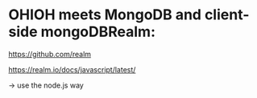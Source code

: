 # OHIOH meets MongoDB and client-side mongoDBRealm:

https://github.com/realm

https://realm.io/docs/javascript/latest/

-> use the node.js way
